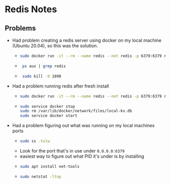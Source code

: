 # Redis Notes

## Problems
 - Had problem creating a redis server using docker on my local machine (Ubuntu 20.04), so this was the solution.
   - ```bash
     sudo docker run -it --rm --name redis --net redis -p 6379:6379 redis
     ```
   - ```bash
      ps aux | grep redis
      ```
   - ```bash 
      sudo kill -9 1098
      ```
  - Had a problem running redis after fresh install
    - ```bash
      sudo docker run -it --rm --name redis --net redis -p 6379:6379 redis
      ```
    - ```bash
      sudo service docker stop
      sudo rm /var/lib/docker/network/files/local-kv.db
      sudo service docker start
      ```
  - Had a problem figuring out what was running on my local machines ports
    - ```bash
      sudo ss -tulw
      ```
    - Look for the port that's in use under `0.0.0.0:6379`
    - easiest way to figure out what PID it's under is by installing
    - ```bash
      sudo apt install net-tools
      ```
    - ```bash
      sudo netstat -ltnp
      ```
    